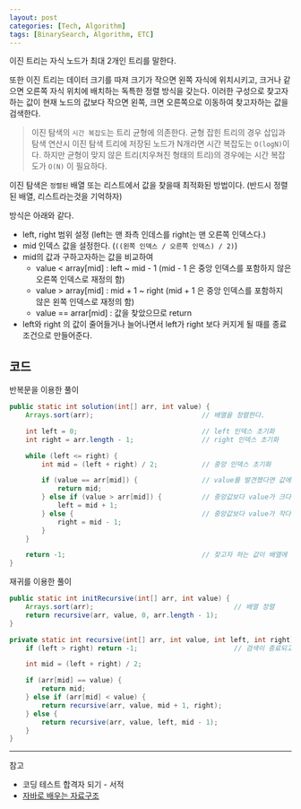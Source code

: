 ```yaml
---
layout: post
categories: [Tech, Algorithm]
tags: [BinarySearch, Algorithm, ETC]
---
```


이진 트리는 자식 노드가 최대 2개인 트리를 말한다.

또한 이진 트리는 데이터 크기를 따져 크기가 작으면 왼쪽 자식에 위치시키고, 크거나 같으면 오른쪽 자식 위치에 배치하는 독특한 정렬 방식을 갖는다. 이러한 구성으로 찾고자하는 값이 현재 노드의 값보다 작으면 왼쪽, 크면 오른쪽으로 이동하여 찾고자하는 값을 검색한다.

> 이진 탐색의 `시간 복잡도`는 트리 균형에 의존한다. 균형 잡힌 트리의 경우 삽입과 탐색 연산시 이진 탐색 트리에 저장된 노드가 N개라면 시간 복잡도는 `O(logN)`이다. 하지만 균형이 맞지 않은 트리(치우쳐진 형태의 트리)의 경우에는 시간 복잡도가 `O(N)` 이 필요하다.

이진 탐색은 `정렬된` 배열 또는 리스트에서 값을 찾을때 최적화된 방법이다. (반드시 정렬된 배열, 리스트라는것을 기억하자)

방식은 아래와 같다.

- left, right 범위 설정 (left는 맨 좌측 인데스를 right는 맨 오른쪽 인덱스다.)
- mid 인덱스 값을 설정한다. (`((왼쪽 인덱스 / 오른쪽 인덱스) / 2)`)
- mid의 값과 구하고자하는 값을 비교하여 
    - value < array[mid] : left ~ mid - 1 (mid - 1 은 중앙 인덱스를 포함하지 않은 오른쪽 인덱스로 재정의 함)
    - value > array[mid] : mid + 1 ~ right (mid + 1 은 중앙 인덱스를 포함하지 않은 왼쪽 인덱스로 재정의 함)
    - value == arrar[mid] : 값을 찾았으므로 return
- left와 right 의 값이 줄어들거나 늘어나면서 left가 right 보다 커지게 될 때를 종료 조건으로 만들어준다.


## 코드

반복문을 이용한 풀이

```java
public static int solution(int[] arr, int value) {
    Arrays.sort(arr);                           // 배열을 정렬한다.

    int left = 0;                               // left 인덱스 초기화
    int right = arr.length - 1;                 // right 인덱스 초기화

    while (left <= right) {
        int mid = (left + right) / 2;           // 중앙 인덱스 초기화

        if (value == arr[mid]) {                // value를 발견했다면 값에 해당하는 인덱스를 반환
            return mid;                       
        } else if (value > arr[mid]) {          // 중앙값보다 value가 크다면 오른쪽에서 찾기 위해 구간수정
            left = mid + 1;
        } else {                                // 중앙값보다 value가 작다면 왼쪽에서 찾기 위해 구간수정
            right = mid - 1;
        }
    }

    return -1;                                  // 찾고자 하는 값이 배열에 없다면 -1 반환
}
```

재귀를 이용한 풀이

```java
public static int initRecursive(int[] arr, int value) {
    Arrays.sort(arr);                                   // 배열 정렬
    return recursive(arr, value, 0, arr.length - 1);
}

private static int recursive(int[] arr, int value, int left, int right) {
    if (left > right) return -1;                        // 검색이 종료되고도 값을 찾지못한다면 -1을 반환

    int mid = (left + right) / 2;

    if (arr[mid] == value) {
        return mid;
    } else if (arr[mid] < value) {
        return recursive(arr, value, mid + 1, right);
    } else {
        return recursive(arr, value, left, mid - 1);
    }
}
```

---

참고
- 코딩 테스트 합격자 되기 - 서적
- [자바로 배우는 자료구조](https://www.youtube.com/watch?v=waPwUJu0-lo&list=PLlTylS8uB2fCoXCVtfJ0wzotOU8a3ti6M)
